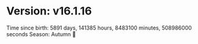 # Version: v16.1.16
Time since birth: 5891 days, 141385 hours, 8483100 minutes, 508986000 seconds
Season: Autumn 🍁
